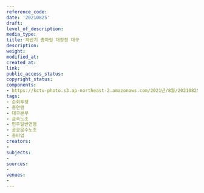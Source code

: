 ```yaml
---
reference_code: 
date: '20210825'
draft: 
level_of_description: 
media_type: 
title: 하반기 총파업 대장정 대구
description: 
weight: 
modified_at: 
created_at: 
link: 
public_access_status: 
copyright_status: 
components:
- https://kctu-photo.s3.ap-northeast-2.amazonaws.com/2021년/8월/20210825-하반기+총파업+대장정+대구_순회투쟁_총연맹_대구본부_금속노조_민주일반연맹_공공운수노조_총파업/_1D20769.jpg
tags:
- 순회투쟁
- 총연맹
- 대구본부
- 금속노조
- 민주일반연맹
- 공공운수노조
- 총파업
creators:
- 
subjects:
- 
sources:
- 
venues:
- 
---
```

